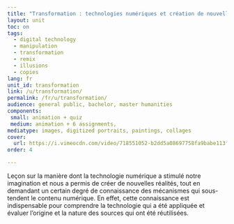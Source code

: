 ```yaml
---
title: "Transformation : technologies numériques et création de nouvelles réalités"
layout: unit
toc: on
tags:
  - digital technology
  - manipulation
  - transformation
  - remix
  - illusions
  - copies
lang: fr
unit_id: transformation
link: /u/transformation/
permalink: /fr/u/transformation/
audience: general public, bachelor, master humanities
components:
 small: animation + quiz
 medium: animation + 6 assignments,
mediatype: images, digitized portraits, paintings, collages
cover:
  url: https://i.vimeocdn.com/video/718551052-b2dd5a08697758fa9babe113f61862563fc7efd38cd6b326327f62e0b8c56052-d?mw=960&mh=540&q=70
order: 4

---
```


Leçon sur la manière dont la technologie numérique a stimulé notre imagination et nous a permis de créer de nouvelles réalités, tout en demandant un certain degré de connaissance des mécanismes qui sous-tendent le contenu numérique. En effet, cette connaissance est indispensable pour comprendre la technologie qui a été appliquée et évaluer l’origine et la nature des sources qui ont été réutilisées.

<!-- more -->
